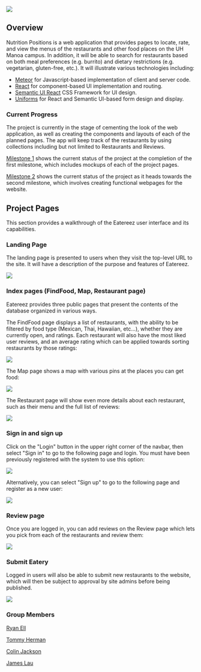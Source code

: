 ![](images/landing-page.png)
## Overview 

Nutrition Positions is a web application that provides pages to locate, rate, and view the menus of the restaurants and other food places on the UH Manoa campus. In addition, it will be able to search for restaurants based on both meal preferences (e.g. burrito) and dietary restrictions (e.g. vegetarian, gluten-free, etc.).  It will illustrate various technologies including:

* [Meteor](https://www.meteor.com/) for Javascript-based implementation of client and server code. 
* [React](https://reactjs.org/) for component-based UI implementation and routing.
* [Semantic UI React](https://react.semantic-ui.com/) CSS Framework for UI design.
* [Uniforms](https://uniforms.tools/) for React and Semantic UI-based form design and display.

### Current Progress

The project is currently in the stage of cementing the look of the web application, as well as creating the components and layouts of each of the planned pages. The app will keep track of the restaurants by using collections including but not limited to Restaurants and Reviews.

[Milestone 1](https://github.com/nutrition-positions/eatereez/projects/1) shows the current status of the project at the completion of the first milestone, which includes mockups of each of the project pages.

[Milestone 2](https://github.com/nutrition-positions/eatereez/projects/2) shows the current status of the project as it heads towards the second milestone, which involves creating functional webpages for the website.

## Project Pages

This section provides a walkthrough of the Eatereez user interface and its capabilities. 

### Landing Page

The landing page is presented to users when they visit the top-level URL to the site. It will have a description of the purpose and features of Eatereez.

![](images/landing-page.png)

### Index pages (FindFood, Map, Restaurant page)

Eatereez provides three public pages that present the contents of the database organized in various ways. 

The FindFood page displays a list of restaurants, with the ability to be filtered by food type (Mexican, Thai, Hawaiian, etc...), whether they are currently open, and ratings. Each restaurant will also have the most liked user reviews, and an average rating which can be applied towards sorting restaurants by those ratings:

![](images/list-restaurants.png)

The Map page shows a map with various pins at the places you can get food:

![](images/map-page.png)

The Restaurant page will show even more details about each restaurant, such as their menu and the full list of reviews:

![](images/restaurant-page.png)

### Sign in and sign up

Click on the "Login" button in the upper right corner of the navbar, then select "Sign in" to go to the following page and login. You must have been previously registered with the system to use this option:
 
![](images/signin-page.png)
  
Alternatively, you can select "Sign up" to go to the following page and register as a new user:

![](images/signup-page.png)

### Review page

Once you are logged in, you can add reviews on the Review page which lets you pick from each of the restaurants and review them:

![](images/submit-review-page.png)

### Submit Eatery

Logged in users will also be able to submit new restaurants to the website, which will then be subject to approval by site admins before being published.

![](images/submit-eatery-page.png)

### Group Members
[Ryan Ell](https://ryanell.github.io)

[Tommy Herman](https://hermantw.github.io)

[Colin Jackson](https://colinj23.github.io)

[James Lau](https://jklaulau.github.io)

